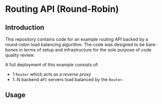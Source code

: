 # Routing API (Round-Robin)

## Introduction

This repository contains code for an example routing API backed by a round-robin load balancing algorithm. The code was designed to be bare-bones in terms of setup and infrastructure for the sole purpose of code quality review.

A full deployment of this example consists of:
- 1 `Router` which acts as a _reverse proxy_
- 1..N backend `API` servers load balanced by the `Router`.

## Usage


